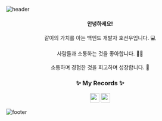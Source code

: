 ![header](https://capsule-render.vercel.app/api?type=waving&color=gradient&height=300&section=header&text=Haron&fontAlignY=40&fontSize=100&desc=&descAlignY=65&animation=twinkling)

<div align="center">
	<h4>안녕하세요!</h4>
	같이의 가치를 아는 백엔드 개발자 호선우입니다. 💻<br /><br />
	사람들과 소통하는 것을 좋아합니다. 🙆‍♀<br /><br />
	소통하며 경험한 것을 회고하며 성장합니다. 🌱<br />
	<h3>✨ My Records ✨</h3>
	<div class="media">
		<a href="https://velog.io/@haron"><img src="https://img.shields.io/badge/Velog-11B48A?style=flat&logo=Vimeo&logoColor=white" height="25px;"/></a>
		<a href="https://level-silene-6a6.notion.site/aa7789eab0b84f43936c8bba7f0a8633"><img src="https://img.shields.io/badge/Portfolio-444444?style=flat&logo=Notion&logoColor=white" height="25px;"/></a>
	</div>
</div>

![footer](https://capsule-render.vercel.app/api?section=footer&type=waving&color=gradient)
